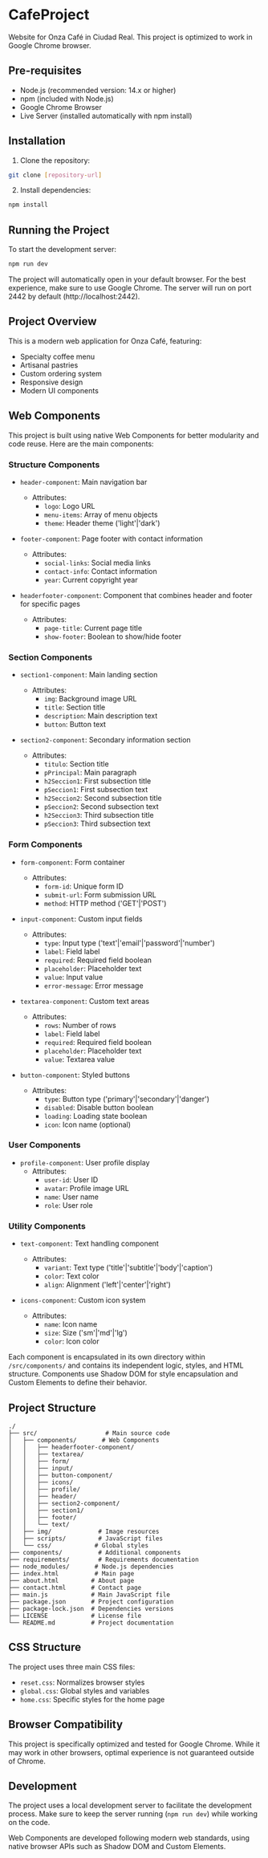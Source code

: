 # CafeProject

Website for Onza Café in Ciudad Real. This project is optimized to work in Google Chrome browser.

## Pre-requisites

- Node.js (recommended version: 14.x or higher)
- npm (included with Node.js)
- Google Chrome Browser
- Live Server (installed automatically with npm install)

## Installation

1. Clone the repository:
```bash
git clone [repository-url]
```

2. Install dependencies:
```bash
npm install
```

## Running the Project

To start the development server:

```bash
npm run dev
```

The project will automatically open in your default browser. For the best experience, make sure to use Google Chrome.
The server will run on port 2442 by default (http://localhost:2442).

## Project Overview

This is a modern web application for Onza Café, featuring:
- Specialty coffee menu
- Artisanal pastries
- Custom ordering system
- Responsive design
- Modern UI components

## Web Components

This project is built using native Web Components for better modularity and code reuse. Here are the main components:

### Structure Components
- `header-component`: Main navigation bar
  - Attributes:
    - `logo`: Logo URL
    - `menu-items`: Array of menu objects
    - `theme`: Header theme ('light'|'dark')

- `footer-component`: Page footer with contact information
  - Attributes:
    - `social-links`: Social media links
    - `contact-info`: Contact information
    - `year`: Current copyright year

- `headerfooter-component`: Component that combines header and footer for specific pages
  - Attributes:
    - `page-title`: Current page title
    - `show-footer`: Boolean to show/hide footer

### Section Components
- `section1-component`: Main landing section
  - Attributes:
    - `img`: Background image URL
    - `title`: Section title
    - `description`: Main description text
    - `button`: Button text

- `section2-component`: Secondary information section
  - Attributes:
    - `titulo`: Section title
    - `pPrincipal`: Main paragraph
    - `h2Seccion1`: First subsection title
    - `pSeccion1`: First subsection text
    - `h2Seccion2`: Second subsection title
    - `pSeccion2`: Second subsection text
    - `h2Seccion3`: Third subsection title
    - `pSeccion3`: Third subsection text

### Form Components
- `form-component`: Form container
  - Attributes:
    - `form-id`: Unique form ID
    - `submit-url`: Form submission URL
    - `method`: HTTP method ('GET'|'POST')

- `input-component`: Custom input fields
  - Attributes:
    - `type`: Input type ('text'|'email'|'password'|'number')
    - `label`: Field label
    - `required`: Required field boolean
    - `placeholder`: Placeholder text
    - `value`: Input value
    - `error-message`: Error message

- `textarea-component`: Custom text areas
  - Attributes:
    - `rows`: Number of rows
    - `label`: Field label
    - `required`: Required field boolean
    - `placeholder`: Placeholder text
    - `value`: Textarea value

- `button-component`: Styled buttons
  - Attributes:
    - `type`: Button type ('primary'|'secondary'|'danger')
    - `disabled`: Disable button boolean
    - `loading`: Loading state boolean
    - `icon`: Icon name (optional)

### User Components
- `profile-component`: User profile display
  - Attributes:
    - `user-id`: User ID
    - `avatar`: Profile image URL
    - `name`: User name
    - `role`: User role

### Utility Components
- `text-component`: Text handling component
  - Attributes:
    - `variant`: Text type ('title'|'subtitle'|'body'|'caption')
    - `color`: Text color
    - `align`: Alignment ('left'|'center'|'right')

- `icons-component`: Custom icon system
  - Attributes:
    - `name`: Icon name
    - `size`: Size ('sm'|'md'|'lg')
    - `color`: Icon color

Each component is encapsulated in its own directory within `/src/components/` and contains its independent logic, styles, and HTML structure. Components use Shadow DOM for style encapsulation and Custom Elements to define their behavior.

## Project Structure

```
./
├── src/                   # Main source code
│   ├── components/       # Web Components
│   │   ├── headerfooter-component/
│   │   ├── textarea/
│   │   ├── form/
│   │   ├── input/
│   │   ├── button-component/
│   │   ├── icons/
│   │   ├── profile/
│   │   ├── header/
│   │   ├── section2-component/
│   │   ├── section1/
│   │   ├── footer/
│   │   └── text/
│   ├── img/             # Image resources
│   ├── scripts/         # JavaScript files
│   └── css/            # Global styles
├── components/          # Additional components
├── requirements/        # Requirements documentation
├── node_modules/       # Node.js dependencies
├── index.html          # Main page
├── about.html         # About page
├── contact.html       # Contact page
├── main.js            # Main JavaScript file
├── package.json       # Project configuration
├── package-lock.json  # Dependencies versions
├── LICENSE            # License file
└── README.md          # Project documentation
```

## CSS Structure
The project uses three main CSS files:
- `reset.css`: Normalizes browser styles
- `global.css`: Global styles and variables
- `home.css`: Specific styles for the home page

## Browser Compatibility

This project is specifically optimized and tested for Google Chrome. While it may work in other browsers, optimal experience is not guaranteed outside of Chrome.

## Development

The project uses a local development server to facilitate the development process. Make sure to keep the server running (`npm run dev`) while working on the code.

Web Components are developed following modern web standards, using native browser APIs such as Shadow DOM and Custom Elements.


